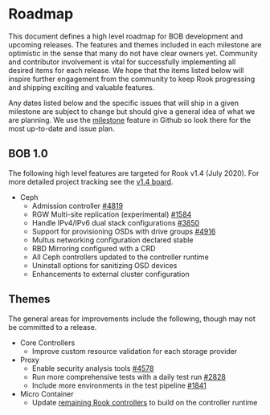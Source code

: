 


# Roadmap

This document defines a high level roadmap for BOB development and upcoming releases.
The features and themes included in each milestone are optimistic in the sense that many do not have clear owners yet.
Community and contributor involvement is vital for successfully implementing all desired items for each release.
We hope that the items listed below will inspire further engagement from the community to keep Rook progressing and shipping exciting and valuable features.

Any dates listed below and the specific issues that will ship in a given milestone are subject to change but should give a general idea of what we are planning.
We use the [milestone](https://github.com/bobdotme/bob/milestones) feature in Github so look there for the most up-to-date and issue plan.


## BOB 1.0

The following high level features are targeted for Rook v1.4 (July 2020). For more detailed project tracking see the [v1.4 board](https://github.com/rook/rook/projects/18).

* Ceph
  * Admission controller [#4819](https://github.com/rook/rook/issues/4819)
  * RGW Multi-site replication (experimental) [#1584](https://github.com/rook/rook/issues/1584)
  * Handle IPv4/IPv6 dual stack configurations [#3850](https://github.com/rook/rook/issues/3850)
  * Support for provisioning OSDs with drive groups [#4916](https://github.com/rook/rook/pull/4916)
  * Multus networking configuration declared stable
  * RBD Mirroring configured with a CRD
  * All Ceph controllers updated to the controller runtime
  * Uninstall options for sanitizing OSD devices
  * Enhancements to external cluster configuration

## Themes

The general areas for improvements include the following, though may not be committed to a release.

* Core Controllers
  * Improve custom resource validation for each storage provider
* Proxy
  * Enable security analysis tools [#4578](https://github.com/rook/rook/issues/4578)
  * Run more comprehensive tests with a daily test run [#2828](https://github.com/rook/rook/issues/2828)
  * Include more environments in the test pipeline [#1841](https://github.com/rook/rook/issues/1841)
* Micro Container
  * Update [remaining Rook controllers](https://github.com/rook/rook/issues?q=is%3Aissue+is%3Aopen+%22controller+runtime%22+label%3Areliability+) to build on the controller runtime
